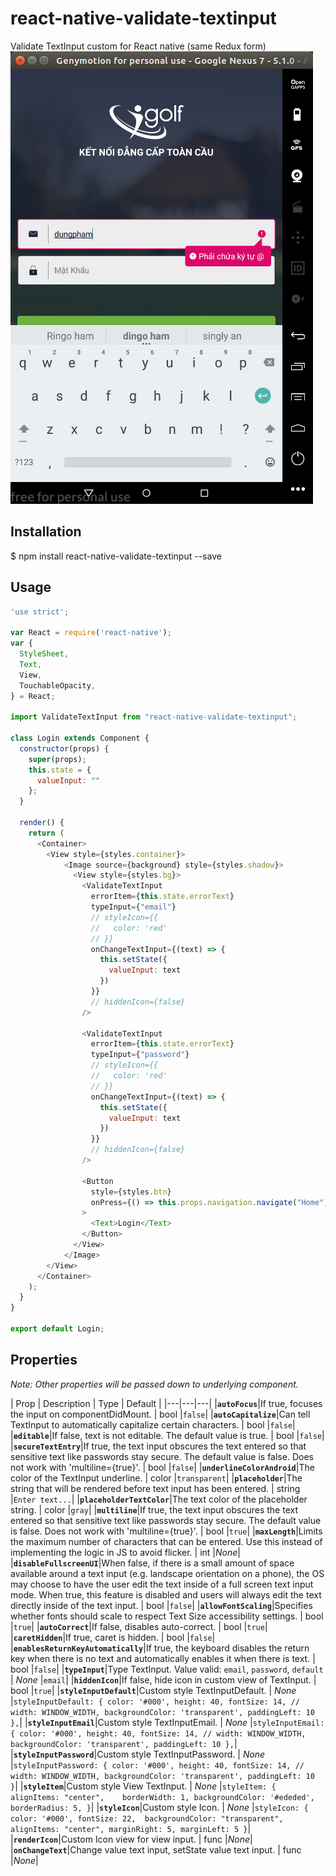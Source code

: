 # react-native-validate-textinput
Validate TextInput custom for React native (same Redux form)
![validate-textinput](https://github.com/trungdung247/react-native-validate-textinput/blob/master/login_screen.png)
## Installation
$ npm install react-native-validate-textinput --save
## Usage

```javascript
'use strict';

var React = require('react-native');
var {
  StyleSheet,
  Text,
  View,
  TouchableOpacity,
} = React;

import ValidateTextInput from "react-native-validate-textinput";

class Login extends Component {
  constructor(props) {
    super(props);
    this.state = {
      valueInput: ""
    };
  }

  render() {
    return (
      <Container>
        <View style={styles.container}>
            <Image source={background} style={styles.shadow}>
              <View style={styles.bg}>
                <ValidateTextInput
                  errorItem={this.state.errorText}
                  typeInput={"email"}
                  // styleIcon={{
                  //   color: 'red'
                  // }}
                  onChangeTextInput={(text) => {
                    this.setState({
                      valueInput: text
                    })
                  }}
                  // hiddenIcon={false}
                />

                <ValidateTextInput
                  errorItem={this.state.errorText}
                  typeInput={"password"}
                  // styleIcon={{
                  //   color: 'red'
                  // }}
                  onChangeTextInput={(text) => {
                    this.setState({
                      valueInput: text
                    })
                  }}
                  // hiddenIcon={false}
                />

                <Button
                  style={styles.btn}
                  onPress={() => this.props.navigation.navigate("Home")}
                >
                  <Text>Login</Text>
                </Button>
              </View>
            </Image>
        </View>
      </Container>
    );
  }
}

export default Login;
```

## Properties
*Note: Other properties will be passed down to underlying component.*

| Prop | Description | Type | Default |
|---|---|---|
|**`autoFocus`**|If true, focuses the input on componentDidMount. | bool |`false`|
|**`autoCapitalize`**|Can tell TextInput to automatically capitalize certain characters. | bool |`false`|
|**`editable`**|If false, text is not editable. The default value is true. | bool |`false`|
|**`secureTextEntry`**|If true, the text input obscures the text entered so that sensitive text like passwords stay secure. The default value is false. Does not work with 'multiline={true}'. | bool |`false`|
|**`underlineColorAndroid`**|The color of the TextInput underline.  | color |`transparent`|
|**`placeholder`**|The string that will be rendered before text input has been entered. | string |`Enter text...`|
|**`placeholderTextColor`**|The text color of the placeholder string.  | color |`gray`|
|**`multiline`**|If true, the text input obscures the text entered so that sensitive text like passwords stay secure. The default value is false. Does not work with 'multiline={true}'. | bool |`true`|
|**`maxLength`**|Limits the maximum number of characters that can be entered. Use this instead of implementing the logic in JS to avoid flicker. | int |*None*|
|**`disableFullscreenUI`**|When false, if there is a small amount of space available around a text input (e.g. landscape orientation on a phone), the OS may choose to have the user edit the text inside of a full screen text input mode. When true, this feature is disabled and users will always edit the text directly inside of the text input.  | bool |`false`|
|**`allowFontScaling`**|Specifies whether fonts should scale to respect Text Size accessibility settings. | bool |`true`|
|**`autoCorrect`**|If false, disables auto-correct. | bool |`true`|
|**`caretHidden`**|If true, caret is hidden. | bool |`false`|
|**`enablesReturnKeyAutomatically`**|If true, the keyboard disables the return key when there is no text and automatically enables it when there is text. | bool |`false`|
|**`typeInput`**|Type TextInput. Value valid: `email`, `password`, `default` | *None* |`email`|
|**`hiddenIcon`**|If false, hide icon in custom view of TextInput. | bool |`true`|
|**`styleInputDefault`**|Custom style TextInputDefault. | *None* |`styleInputDefault: {
        color: '#000',
        height: 40,
        fontSize: 14,
        // width: WINDOW_WIDTH,
        backgroundColor: 'transparent',
        paddingLeft: 10
    },`|
|**`styleInputEmail`**|Custom style TextInputEmail. | *None* |`styleInputEmail: {
      color: '#000',
      height: 40,
      fontSize: 14,
      // width: WINDOW_WIDTH,
      backgroundColor: 'transparent',
      paddingLeft: 10
    },`|
|**`styleInputPassword`**|Custom style TextInputPassword. | *None* |`styleInputPassword: {
      color: '#000',
      height: 40,
      fontSize: 14,
      // width: WINDOW_WIDTH,
      backgroundColor: 'transparent',
      paddingLeft: 10
    }`|
|**`styleItem`**|Custom style View TextInput. | *None* |`styleItem: { 
        alignItems: "center",   
        borderWidth: 1,
        backgroundColor: '#ededed',
        borderRadius: 5,
    }`|
|**`styleIcon`**|Custom style Icon. | *None* |`styleIcon: { 
      color: '#000',
      fontSize: 22, 
      backgroundColor: "transparent", 
      alignItems: "center",
      marginRight: 5,
      marginLeft: 5
    }`|
|**`renderIcon`**|Custom Icon view for view input. | func |*None*|
|**`onChangeText`**|Change value text input, setState value text input. | func |*None*|

